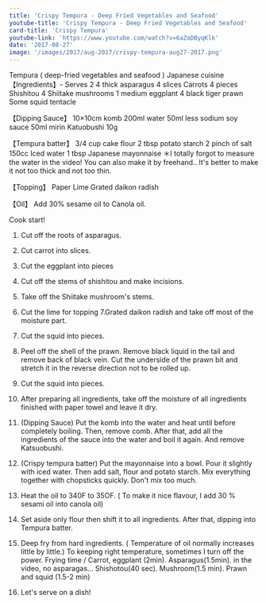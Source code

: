 ```yaml
---
title: 'Crispy Tempura - Deep Fried Vegetables and Seafood'
youtube-title: 'Crispy Tempura - Deep Fried Vegetables and Seafood'
card-title: 'Crispy Tempura'
youtube-link: 'https://www.youtube.com/watch?v=6aZoDByqKlk'
date: '2017-08-27'
image: '/images/2017/aug-2017/crispy-tempura-aug27-2017.png'
---
```


Tempura ( deep-fried vegetables and seafood ) Japanese cuisine
    【Ingredients】- Serves 2
 4 thick asparagus
 4 slices Carrots
 4 pieces Shishitou
 4 Shiitake mushrooms
 1 medium eggplant
 4 black tiger prawn 
  Some squid tentacle 

   【Dipping Sauce】
 10×10cm komb 
 200ml water 
 50ml less sodium soy sauce 
 50ml mirin
 Katuobushi 10g
 
   【Tempura batter】
 3/4 cup cake flour
 2 tbsp potato starch 
 2 pinch of salt
 150cc Iced water
 1 tbsp Japanese mayonnaise 
＊I totally forgot to measure the water in the video! You can also make it by freehand.. It's better to make it not too thick and not too thin.

   【Topping】
 Paper 
 Lime
 Grated daikon radish

 【Oil】
 Add 30% sesame oil to Canola oil.

 Cook start!
  1.  Cut off the roots of asparagus.
  2.  Cut carrot into slices.
  3.  Cut the eggplant into pieces
  4.  Cut off the stems of shishitou and make incisions.
  5.  Take off the Shiitake mushroom's stems.
  6. Cut the lime for topping
  7.Grated daikon radish and take off most of the moisture part.
  8. Cut the squid into pieces.
  9. Peel off the shell of the prawn. Remove black liquid in the tail and remove back of black vein. Cut the underside of the prawn bit and stretch it in the reverse direction not to be rolled up.
  10. Cut the squid into pieces.
  11. After preparing all ingredients, take off the moisture of all ingredients finished with paper towel and leave it dry.

  12. (Dipping Sauce) 
      Put the komb into the water and heat until before completely boiling. Then, remove comb. After that, add all the ingredients of the sauce into the water and boil it again. And remove Katsuobushi.

  13. (Crispy tempura batter) 
     Put the mayonnaise into a bowl. Pour it slightly with iced water. Then add salt,  flour and potato starch. Mix everything together with chopsticks quickly. Don't mix too much.

  14. Heat the oil to 340F to 35OF. ( To make it nice flavour, I add 30 % sesami oil into canola oil)
 15. Set aside only flour then shift it to all ingredients. After that, dipping into Tempura batter. 
 16. Deep fry from hard ingredients. ( Temperature  of oil normally increases little by little.) To keeping right temperature, sometimes I turn off the power.  Frying time / Carrot, eggplant (2min). Asparagus(1.5min). in the video, no asparagas...   Shishotou(40 sec). Mushroom(1.5 min). Prawn and squid (1.5-2 min)
 17. Let's serve on a dish!